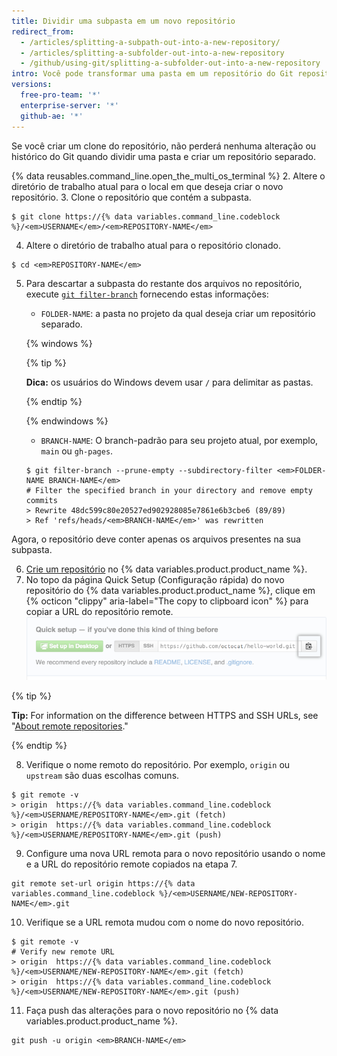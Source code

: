 ```yaml
---
title: Dividir uma subpasta em um novo repositório
redirect_from:
  - /articles/splitting-a-subpath-out-into-a-new-repository/
  - /articles/splitting-a-subfolder-out-into-a-new-repository
  - /github/using-git/splitting-a-subfolder-out-into-a-new-repository
intro: Você pode transformar uma pasta em um repositório do Git repository em um novo repositório.
versions:
  free-pro-team: '*'
  enterprise-server: '*'
  github-ae: '*'
---
```


Se você criar um clone do repositório, não perderá nenhuma alteração ou histórico do Git quando dividir uma pasta e criar um repositório separado.

{% data reusables.command_line.open_the_multi_os_terminal %}
2. Altere o diretório de trabalho atual para o local em que deseja criar o novo repositório.
3. Clone o repositório que contém a subpasta.
  ```shell
  $ git clone https://{% data variables.command_line.codeblock %}/<em>USERNAME</em>/<em>REPOSITORY-NAME</em>
  ```
4. Altere o diretório de trabalho atual para o repositório clonado.
  ```shell
  $ cd <em>REPOSITORY-NAME</em>
  ```
5. Para descartar a subpasta do restante dos arquivos no repositório, execute [`git filter-branch`](https://git-scm.com/docs/git-filter-branch) fornecendo estas informações:
    - `FOLDER-NAME`: a pasta no projeto da qual deseja criar um repositório separado.

    {% windows %}

      {% tip %}

      **Dica:** os usuários do Windows devem usar `/` para delimitar as pastas.

      {% endtip %}

    {% endwindows %}
    - `BRANCH-NAME`: O branch-padrão para seu projeto atual, por exemplo, `main` ou `gh-pages`.
    ```shell
    $ git filter-branch --prune-empty --subdirectory-filter <em>FOLDER-NAME BRANCH-NAME</em>
    # Filter the specified branch in your directory and remove empty commits
    > Rewrite 48dc599c80e20527ed902928085e7861e6b3cbe6 (89/89)
    > Ref 'refs/heads/<em>BRANCH-NAME</em>' was rewritten
    ```
  Agora, o repositório deve conter apenas os arquivos presentes na sua subpasta.

6. [Crie um repositório](/articles/creating-a-new-repository/) no {% data variables.product.product_name %}.
7. No topo da página Quick Setup (Configuração rápida) do novo repositório do {% data variables.product.product_name %}, clique em {% octicon "clippy" aria-label="The copy to clipboard icon" %} para copiar a URL do repositório remote. ![Campo Copy remote repository URL (Copiar URL do repositório remote)](/assets/images/help/repository/copy-remote-repository-url-quick-setup.png)

  {% tip %}

  **Tip:** For information on the difference between HTTPS and SSH URLs, see "[About remote repositories](/github/getting-started-with-github/about-remote-repositories)."

  {% endtip %}

8. Verifique o nome remoto do repositório. Por exemplo, `origin` ou `upstream` são duas escolhas comuns.
  ```shell
  $ git remote -v
  > origin  https://{% data variables.command_line.codeblock %}/<em>USERNAME/REPOSITORY-NAME</em>.git (fetch)
  > origin  https://{% data variables.command_line.codeblock %}/<em>USERNAME/REPOSITORY-NAME</em>.git (push)
  ```

9. Configure uma nova URL remota para o novo repositório usando o nome e a URL do repositório remote copiados na etapa 7.
  ```shell
  git remote set-url origin https://{% data variables.command_line.codeblock %}/<em>USERNAME/NEW-REPOSITORY-NAME</em>.git
  ```
10. Verifique se a URL remota mudou com o nome do novo repositório.
  ```shell
  $ git remote -v
  # Verify new remote URL
  > origin  https://{% data variables.command_line.codeblock %}/<em>USERNAME/NEW-REPOSITORY-NAME</em>.git (fetch)
  > origin  https://{% data variables.command_line.codeblock %}/<em>USERNAME/NEW-REPOSITORY-NAME</em>.git (push)
  ```
11. Faça push das alterações para o novo repositório no {% data variables.product.product_name %}.
  ```shell
  git push -u origin <em>BRANCH-NAME</em>
  ```

